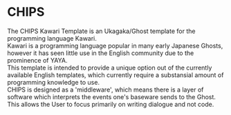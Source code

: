 # CHIPS
The CHIPS Kawari Template is an Ukagaka/Ghost template for the programming language Kawari.<br>
Kawari is a programming language popular in many early Japanese Ghosts, however it has seen little use in the English community due to the prominence of YAYA.<br>
This template is intended to provide a unique option out of the currently available English templates, which currently require a substansial amount of programming knowledge to use.<br>
CHIPS is designed as a 'middleware', which means there is a layer of software which interprets the events one's baseware sends to the Ghost. This allows the User to focus primarily on writing dialogue and not code.<br>
